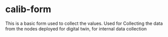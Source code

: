 # calib-form
This is a basic form used to collect the values. Used for Collecting the data from the nodes deployed for digital twin, for internal data collection
